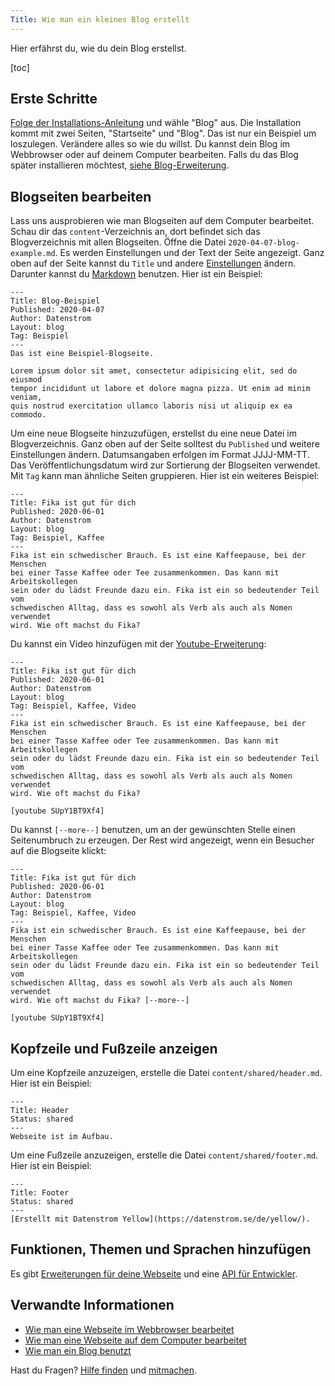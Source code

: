 ```yaml
---
Title: Wie man ein kleines Blog erstellt
---
```

Hier erfährst du, wie du dein Blog erstellst.

[toc]

## Erste Schritte

[Folge der Installations-Anleitung](how-to-get-started) und wähle "Blog" aus. Die Installation kommt mit zwei Seiten, "Startseite" und "Blog". Das ist nur ein Beispiel um loszulegen. Verändere alles so wie du willst. Du kannst dein Blog im Webbrowser oder auf deinem Computer bearbeiten. Falls du das Blog später installieren möchtest, [siehe Blog-Erweiterung](https://github.com/datenstrom/yellow-extensions/tree/master/source/blog/README-de.md).
 
## Blogseiten bearbeiten

Lass uns ausprobieren wie man Blogseiten auf dem Computer bearbeitet. Schau dir das `content`-Verzeichnis an, dort befindet sich das Blogverzeichnis mit allen Blogseiten. Öffne die Datei `2020-04-07-blog-example.md`. Es werden Einstellungen und der Text der Seite angezeigt. Ganz oben auf der Seite kannst du `Title` und andere [Einstellungen](how-to-adjust-system#einstellungen) ändern. Darunter kannst du [Markdown](how-to-adjust-content#markdown) benutzen. Hier ist ein Beispiel:

```
---
Title: Blog-Beispiel
Published: 2020-04-07
Author: Datenstrom
Layout: blog
Tag: Beispiel
---
Das ist eine Beispiel-Blogseite.

Lorem ipsum dolor sit amet, consectetur adipisicing elit, sed do eiusmod 
tempor incididunt ut labore et dolore magna pizza. Ut enim ad minim veniam, 
quis nostrud exercitation ullamco laboris nisi ut aliquip ex ea commodo. 
```

Um eine neue Blogseite hinzuzufügen, erstellst du eine neue Datei im Blogverzeichnis. Ganz oben auf der Seite solltest du `Published` und weitere Einstellungen ändern. Datumsangaben erfolgen im Format JJJJ-MM-TT. Das Veröffentlichungsdatum wird zur Sortierung der Blogseiten verwendet. Mit `Tag` kann man ähnliche Seiten gruppieren. Hier ist ein weiteres Beispiel:

```
---
Title: Fika ist gut für dich
Published: 2020-06-01
Author: Datenstrom
Layout: blog
Tag: Beispiel, Kaffee
---
Fika ist ein schwedischer Brauch. Es ist eine Kaffeepause, bei der Menschen  
bei einer Tasse Kaffee oder Tee zusammenkommen. Das kann mit Arbeitskollegen  
sein oder du lädst Freunde dazu ein. Fika ist ein so bedeutender Teil vom 
schwedischen Alltag, dass es sowohl als Verb als auch als Nomen verwendet  
wird. Wie oft machst du Fika?
```

Du kannst ein Video hinzufügen mit der [Youtube-Erweiterung](https://github.com/datenstrom/yellow-extensions/tree/master/source/youtube/README-de.md):

```
---
Title: Fika ist gut für dich
Published: 2020-06-01
Author: Datenstrom
Layout: blog
Tag: Beispiel, Kaffee, Video
---
Fika ist ein schwedischer Brauch. Es ist eine Kaffeepause, bei der Menschen  
bei einer Tasse Kaffee oder Tee zusammenkommen. Das kann mit Arbeitskollegen  
sein oder du lädst Freunde dazu ein. Fika ist ein so bedeutender Teil vom 
schwedischen Alltag, dass es sowohl als Verb als auch als Nomen verwendet  
wird. Wie oft machst du Fika?

[youtube SUpY1BT9Xf4]
```

Du kannst `[--more--]` benutzen, um an der gewünschten Stelle einen Seitenumbruch zu erzeugen. Der Rest wird angezeigt, wenn ein Besucher auf die Blogseite klickt:

```
---
Title: Fika ist gut für dich
Published: 2020-06-01
Author: Datenstrom
Layout: blog
Tag: Beispiel, Kaffee, Video
---
Fika ist ein schwedischer Brauch. Es ist eine Kaffeepause, bei der Menschen  
bei einer Tasse Kaffee oder Tee zusammenkommen. Das kann mit Arbeitskollegen  
sein oder du lädst Freunde dazu ein. Fika ist ein so bedeutender Teil vom 
schwedischen Alltag, dass es sowohl als Verb als auch als Nomen verwendet  
wird. Wie oft machst du Fika? [--more--]

[youtube SUpY1BT9Xf4]
```

## Kopfzeile und Fußzeile anzeigen

Um eine Kopfzeile anzuzeigen, erstelle die Datei `content/shared/header.md`. Hier ist ein Beispiel:

```
---
Title: Header
Status: shared
---
Webseite ist im Aufbau.
```

Um eine Fußzeile anzuzeigen, erstelle die Datei `content/shared/footer.md`. Hier ist ein Beispiel:

```
---
Title: Footer
Status: shared
---
[Erstellt mit Datenstrom Yellow](https://datenstrom.se/de/yellow/).
```

## Funktionen, Themen und Sprachen hinzufügen

Es gibt [Erweiterungen für deine Webseite](https://github.com/datenstrom/yellow-extensions/tree/master/README-de.md) und eine [API für Entwickler](api-for-developers).

## Verwandte Informationen

* [Wie man eine Webseite im Webbrowser bearbeitet](https://github.com/datenstrom/yellow-extensions/tree/master/source/edit/README-de.md)
* [Wie man eine Webseite auf dem Computer bearbeitet](https://github.com/datenstrom/yellow-extensions/tree/master/source/core/README-de.md)
* [Wie man ein Blog benutzt](https://github.com/datenstrom/yellow-extensions/tree/master/source/blog/README-de.md)

Hast du Fragen? [Hilfe finden](.) und [mitmachen](contributing-guidelines).
